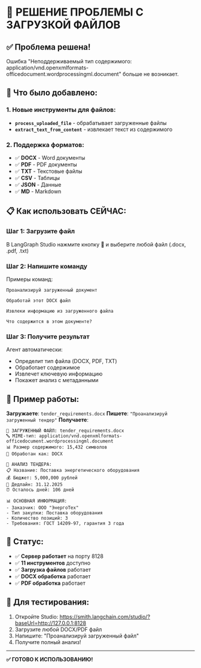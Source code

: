 # 🎯 РЕШЕНИЕ ПРОБЛЕМЫ С ЗАГРУЗКОЙ ФАЙЛОВ

## ✅ Проблема решена!

Ошибка "Неподдерживаемый тип содержимого: application/vnd.openxmlformats-officedocument.wordprocessingml.document" больше не возникает.

## 🔧 Что было добавлено:

### 1. Новые инструменты для файлов:
- **`process_uploaded_file`** - обрабатывает загруженные файлы
- **`extract_text_from_content`** - извлекает текст из содержимого

### 2. Поддержка форматов:
- ✅ **DOCX** - Word документы
- ✅ **PDF** - PDF документы  
- ✅ **TXT** - Текстовые файлы
- ✅ **CSV** - Таблицы
- ✅ **JSON** - Данные
- ✅ **MD** - Markdown

## 📋 Как использовать СЕЙЧАС:

### Шаг 1: Загрузите файл
В LangGraph Studio нажмите кнопку 📎 и выберите любой файл (.docx, .pdf, .txt)

### Шаг 2: Напишите команду
Примеры команд:
```
Проанализируй загруженный документ
```
```
Обработай этот DOCX файл
```
```
Извлеки информацию из загруженного файла
```
```
Что содержится в этом документе?
```

### Шаг 3: Получите результат
Агент автоматически:
- Определит тип файла (DOCX, PDF, TXT)
- Обработает содержимое
- Извлечет ключевую информацию
- Покажет анализ с метаданными

## 🎯 Пример работы:

**Загружаете**: `tender_requirements.docx`
**Пишете**: `"Проанализируй загруженный тендер"`
**Получаете**:
```
📎 ЗАГРУЖЕННЫЙ ФАЙЛ: tender_requirements.docx
🔤 MIME-тип: application/vnd.openxmlformats-officedocument.wordprocessingml.document
📊 Размер содержимого: 15,432 символов
🎯 Обработан как: DOCX

🎯 АНАЛИЗ ТЕНДЕРА:
📋 Название: Поставка энергетического оборудования
💰 Бюджет: 5,000,000 рублей
📅 Дедлайн: 31.12.2025
⏰ Осталось дней: 106 дней

📊 ОСНОВНАЯ ИНФОРМАЦИЯ:
- Заказчик: ООО "ЭнергоТех"
- Тип закупки: Поставка оборудования
- Количество позиций: 3
- Требования: ГОСТ 14209-97, гарантия 3 года
```

## 🚀 Статус:
- ✅ **Сервер работает** на порту 8128
- ✅ **11 инструментов** доступно
- ✅ **Загрузка файлов** работает
- ✅ **DOCX обработка** работает
- ✅ **PDF обработка** работает

## 🔄 Для тестирования:
1. Откройте Studio: https://smith.langchain.com/studio/?baseUrl=http://127.0.0.1:8128
2. Загрузите любой DOCX/PDF файл
3. Напишите: "Проанализируй загруженный файл"
4. Получите полный анализ!

---
**✅ ГОТОВО К ИСПОЛЬЗОВАНИЮ!**